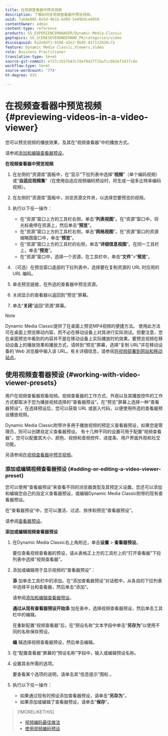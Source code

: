 ```yaml
---
title: 在视频查看器中预览视频
description: 了解如何在视频查看器中预览视频。
uuid: 7ab4e805-6e5d-461b-bd99-5e09b9ced950
contentOwner: admin
content-type: reference
products: SG_EXPERIENCEMANAGER/Dynamic-Media-Classic
geptopics: SG_SCENESEVENONDEMAND_PK/categories/video
discoiquuid: 6a2e6df1-9186-42e2-9b85-01f132936c72
feature: Dynamic Media Classic,Viewers,Video
role: Business Practitioner
translation-type: tm+mt
source-git-commit: e727c1b5fb43c7def842ff1bafcc8b3ef3437cde
workflow-type: tm+mt
source-wordcount: '774'
ht-degree: 83%

---
```



# 在视频查看器中预览视频{#previewing-videos-in-a-video-viewer}

您可以预览视频的播放效果，及其在“视频查看器”中的播放方式。

请参阅[添加和编辑查看器预设](application-setup.md#adding_and_editing_viewer_presets)。

**在视频查看器中预览视频**

1. 在左侧的“资源库”面板中，在“显示”下拉列表中选择“**视频**”（单个编码视频）或“**自适应视频集**”（在使用自适应视频编码预设时，将生成一组多比特率编码视频）。
1. 在左侧的“资源库”面板中，浏览资源文件夹，以选择您要预览的视频。
1. 执行以下任一操作：

   * 在“资源”窗口上方的工具栏右侧，单击“**列表视图**”。在“资源”窗口中，将光标悬停在资源上，然后单击“**预览**”。
   * 在“资源”窗口上方的工具栏右侧，单击“**网格视图**”。在“资源”窗口的资源缩略图窗口中，单击“**预览**”。
   * 在“资源”窗口上方的工具栏的右侧，单击“**详细信息视图**”。在同一工具栏上，单击“**预览**”。
   * 在“资源”窗口中，选择一个资源。在工具栏中，单击“**文件**”>“**预览**”。

1. （可选）在预览窗口底部的下拉列表中，选择要在复制资源的 URL 时应用的 URL 编码。
1. 单击预览链接，在所选的查看器中预览资源。
1. 关闭显示的查看器以返回到“预览”屏幕。
1. 单击“**关闭**”返回“资源”屏幕。

>[!NOTE]
>
>Dynamic Media Classic提供了在桌面上预览MP4视频的便捷方法。 使用此方法可在桌面上预览移动内容，而不必在移动设备上对其进行实际测试。但要注意，您在桌面预览中看到的内容并不是在移动设备上实际播放时的效果。要预览视频在移动设备上的播放效果和播放方式，请转到“预览”屏幕，选择“复制 URL”并在移动设备的 Web 浏览器中输入该 URL。有关详细信息，请参阅[将视频部署到网站和移动站点](deploying-video-websites-mobile-sites.md#deploying_video_to_your_websites_and_mobile_sites)。

## 使用视频查看器预设 {#working-with-video-viewer-presets}

用户在视频查看器观看视频。视频查看器的工作方式、外观以及其播放控件的工作方式都取决于您为播放视频选择的“查看器预设”。在“预览”屏幕上选择一种“查看器预设”。在选择预设后，您可以获取 URL 或嵌入代码，以便使用所选的查看器预设播放视频。

Dynamic Media Classic附带许多用于播放视频的预定义查看器预设，如果您是管理员，则可以创建自定义查看器预设。 有十几种不同的设置可用于配置“视频查看器”。您可以配置其大小、颜色、视频和音频控件、进度条、用户界面外观和社交功能。

另请参阅[在视频查看器中预览视频](previewing-videos-video-viewer.md#previewing_videos_in_a_video_viewer)。

### 添加或编辑视频查看器预设 {#adding-or-editing-a-video-viewer-preset}

您可以使用“查看器预设”来查看不同的浏览器类型及其预定义设置。您还可以添加和编辑您自己的自定义查看器预设，或编辑Dynamic Media Classic附带的现有查看器预设。

在“查看器预设”中，您可以激活、过滤、排序和预览“查看器预设”。

请参阅[查看器预设](application-setup.md#viewer_presets)。

**添加或编辑视频查看器预设**

1. 在Dynamic Media Classic右上角附近，单击&#x200B;**设置** > **查看器预设**。

   要仅查看视频查看器的预设，请从表格正上方的工具栏上的“打开查看器”下拉列表中选择“视频查看器”。

1. 添加或编辑用于显示视频的“查看器预设”：

   **添** 加单击工具栏中的添加。在“添加查看器预设”对话框中，从各自的下拉列表中选择平台和查看器，然后单击“添加”。

   请参阅[添加和编辑查看器预设](application-setup.md#adding_and_editing_viewer_presets)。

   **通过从现有查看器预设开始添** 加在表中，选择视频查看器预设，然后单击工具栏中的编辑。

   在重新配置“视频查看器”后，在“预设名称”文本字段中单击“**另存为**”以使用不同的名称保存预设。

   **编** 辑选择视频查看器预设，然后单击编辑。

1. 在“配置查看器”屏幕的“预设名称”字段中，输入或编辑预设名称。
1. 设置其余所需的选项。

   要查看某个选项的说明，请单击其“信息提示”图标 。

1. 执行以下任一操作：

   * 如果通过现有的预设添加查看器预设，请单击“**另存为**”。
   * 如果添加或编辑了查看器预设，请单击“**保存**”。

>[!MORELIKETHIS]
>
>* [视频编码最佳做法](uploading-encoding-videos.md#best_practices_for_video_encoding)
>* [使用视频编码预设](uploading-encoding-videos.md#working_with_video_encoding_presets)

